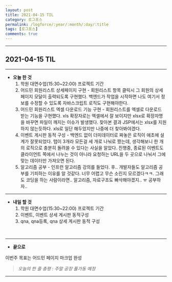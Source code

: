 ```yaml
---
layout: post
title: 2021-04-15 TIL
category: 로그포스
permalink: /logforce/:year/:month/:day/:title
tags: [로그포스]
comments: true
---
```


---

## 2021-04-15 TIL

---

- **오늘 한 것**
  1. 학원 대면수업(15:30~22:00) 프로젝트 기간
  2. 어드민 회원리스트 상세페이지 구현 - 회원리스트 항목 클릭시 그 회원의 상세페이지 모달이 출력되도록 구현했다. 백엔드가 작업을 시작하면 나도 여기서 정보를 수정할 수 있도록 자바스크립트 로직도 구현해야한다.
  3. 어드민 회원리스트 엑셀 다운로드 기능 구현 - 회원리스트를 엑셀로 다운로드 받는 기능을 구현했다. xls 확장자로는 엑셀에서 잘 보이지만 xlsx로 확장자명을 바꾸면 파일이 깨지는 이슈가 발생했다. 찾아본 결과 JSP에서는 xlsx를 지원하지 않는듯하다. xls로 일단 해두었지만 나중에 더 찾아봐야겠다.
  4. 이벤트 게시판 동적 구성 - 백엔드 없이 더미데이터로 짜놓은 로직이 애초에 설계가 잘못되었다. 탭이 3개라 모든걸 세 개로 나눠로 짰는데, 생각해보니 한 개의 로직으로 충분히 돌려쓸 수 있다는 사실을 알았다. 진행중, 종료된 이벤트도 클라이언트 쪽에서 나누는 것이 아니라 요청하는 URL을 두 곳으로 나눠서 그에 맞는 데이터만 가져오면 된다. 
  5. 알고리즘 공부 - 인프런 알고리즘 강의를 들었다. 후.. 개발자들도 알고리즘 공부를 기피하는 이유를 알 것같다. 너무 어렵고 무슨 소린지 모르겠다ㅋㅋ. 그래도 코딩을 하는 사람이라면.. 알고리즘, 자료구조도 빠삭해야겠지.. ㅠ 공부하자..

---

- **내일 할 것**
  1. 학원 대면수업(15:30~22:00) 프로젝트 기간
  2. 이벤트, 이벤트 상세 게시판 동적구성
  3. qna, qna등록, qna 상세 게시판 동적 구성

<br>

---

- **끝으로**

이번주 목표는 어드민 페이지 마크업 완성

> _오늘의 한 줄 총평 : 주말 공장 풀가동 예정_

---

